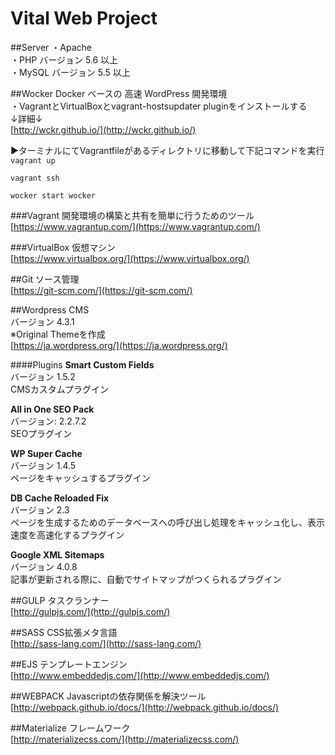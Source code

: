 # Vital Web Project

##Server
・Apache   
・PHP バージョン 5.6 以上  
・MySQL   バージョン 5.5 以上  

##Wocker
Docker ベースの 高速 WordPress 開発環境  
・VagrantとVirtualBoxとvagrant-hostsupdater pluginをインストールする  
↓詳細↓  
[http://wckr.github.io/](http://wckr.github.io/)  

▶︎ターミナルにてVagrantfileがあるディレクトリに移動して下記コマンドを実行  
`vagrant up`

`vagrant ssh`

`wocker start wocker`

###Vagrant
開発環境の構築と共有を簡単に行うためのツール  
[https://www.vagrantup.com/](https://www.vagrantup.com/)  

###VirtualBox
仮想マシン  
[https://www.virtualbox.org/](https://www.virtualbox.org/)  

##Git
ソース管理  
[https://git-scm.com/](https://git-scm.com/) 

##Wordpress
CMS  
バージョン 4.3.1   
※Original Themeを作成  
[https://ja.wordpress.org/](https://ja.wordpress.org/)  

####Plugins
**Smart Custom Fields**   
バージョン 1.5.2   
CMSカスタムプラグイン  

**All in One SEO Pack**   
バージョン: 2.2.7.2  
SEOプラグイン  

**WP Super Cache**  
バージョン 1.4.5   
ページをキャッシュするプラグイン  

**DB Cache Reloaded Fix**  
バージョン 2.3  
ページを生成するためのデータベースへの呼び出し処理をキャッシュ化し、表示速度を高速化するプラグイン  

**Google XML Sitemaps**  
バージョン 4.0.8   
記事が更新される際に、自動でサイトマップがつくられるプラグイン  

##GULP
タスクランナー  
[http://gulpjs.com/](http://gulpjs.com/)  

##SASS
CSS拡張メタ言語  
[http://sass-lang.com/](http://sass-lang.com/)  

##EJS
テンプレートエンジン  
[http://www.embeddedjs.com/](http://www.embeddedjs.com/)  

##WEBPACK
Javascriptの依存関係を解決ツール  
[http://webpack.github.io/docs/](http://webpack.github.io/docs/)  

##Materialize
フレームワーク  
[http://materializecss.com/](http://materializecss.com/)  





